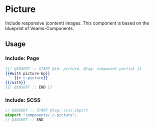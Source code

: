 # Picture

Include responsive (content) images. This component is based on the blueprint of Veams-Components.

## Usage

### Include: Page

``` hbs
{{! @INSERT :: START @id: picture, @tag: component-partial }}
{{#with picture-bp}}
	{{> c-picture}}
{{/with}}
{{! @INSERT :: END }}
```

### Include: SCSS

``` scss
// @INSERT :: START @tag: scss-import 
@import "components/_c-picture";
// @INSERT :: END
```
